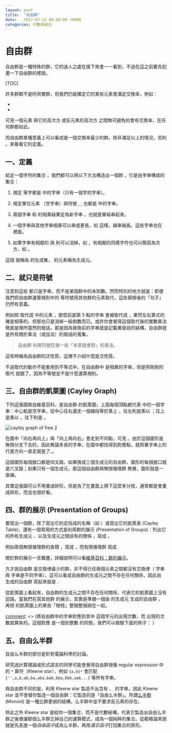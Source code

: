 ```yaml
---
layout: post
title:  "自由群"
date:   2017-03-12 00:00:00 +0800
categories: 代數與組合
---
```


自由群
========

自由群是一種特殊的群，它的迷人之處在接下來會一一看到，不過在這之前要先刻畫一下自由群的樣貌。

[TOC]

許多群都不是阿貝爾群，但我們仍能確定它的某些元素會滿足交換率，例如：

-  <script type="math/tex">a^{-1}\cdot a = e = a \cdot a^{-1}</script>
-   <script type="math/tex">a^3\cdot a^2 = a^5 = a^2\cdot a^3</script>

可見一個元素 <script type="math/tex">a</script> 與它的高次方 <script type="math/tex">a^n</script> 或反元素的高次方 <script type="math/tex">a^{-m}</script> 之間無可避免的會有交換率，在任何群都如此。

而自由群某種意義上可以看成是一個交換率最少的群。除非滿足以上的情況，否則 <script type="math/tex">a\cdot b \neq b \cdot a</script>。來看看它的定義。

一、定義
-------------

給定一個字符的集合 <script type="math/tex">S=\{a, b, c, ...\}</script> ，我們都可以用以下方法構造出一個群 <script type="math/tex">F_S</script>，它是由字串構成的集合：

1. 規定 <script type="math/tex">a, b, c, ...</script> 等字都是 <script type="math/tex">F_S</script> 中的字串（只有一個字的字串）。

2. 規定單位元素 <script type="math/tex">\varepsilon</script> （空字串）與符號 <script type="math/tex">a^{-1}</script>, <script type="math/tex">b^{-1}</script>, <script type="math/tex">c^{-1}</script> 也都是 <script type="math/tex">F_S</script> 中的字串。

3. 兩個字串 <script type="math/tex">a</script> 和 <script type="math/tex">b</script> 的相乘結果定為新字串 <script type="math/tex">ab</script> ，也就是單純串起來。

4. 一個字串與其他字串相乘可以串成更長，如 <script type="math/tex">(ab)\cdot (c^{-1}a) = (abc^{-1}a)</script> 這樣，越串越長。這些字串也在 <script type="math/tex">F_S</script> 裡面。

5. 如果字串有相鄰的 <script type="math/tex">k</script> 與 <script type="math/tex">k^{-1}</script> 則可以消掉，如 <script type="math/tex">a^{-1}b^{-1}bbc = a^{-1}bc</script>，有相鄰的同樣字符也可以簡寫為次方，如 <script type="math/tex">abbba = ab^3a</script>。

這個 <script type="math/tex">S</script> 就稱為 <script type="math/tex">F_S</script> 的生成集，<script type="math/tex">S</script> 的元素稱為生成元。

二、就只是符號
-----------------------

注意到這些 <script type="math/tex">\{a, b, c, ..., a^{-1}, b^{-1}, c^{-1}, ... , ab, ab^{-1}a, bca^{-1}b^2, a^6...\}</script> 都只是字串，而不是某個群中的未知數。然而特別的地方就是：即便我們把自由群運算規則中的 <script type="math/tex">a,b,c</script> 等符號用其他群的元素取代，這些替換後的「句子」仍然有意義。

例如把 <script type="math/tex">a,b,c</script> 取代成 <script type="math/tex">\mathbb R^+</script> 中的元素 <script type="math/tex">3,2,4</script>，那麼前面第 5 點的字串 <script type="math/tex; mode=display">a^{-1}b^{-1}bbc = a^{-1}bc</script> 會被取代成 <script type="math/tex; mode=display"> \frac{1}{3}\cdot\frac{1}{2}\cdot 2\cdot 2 \cdot 4 = \frac{1}{3} \cdot 2 \cdot 4 </script>，果然左右算式的確是相等的，但那也只是消掉一組倒數而已。或許你會覺得這個取代後的實數乘法簡直是理所當然的廢話，那是因為替換前的字串就是記載著廢話的結構，自由群就是所有關於乘法（或加法）的廢話的蒐集。

> 自由群 <script type="math/tex">F_S</script> 利用符號在做一些「本來就會對」的乘法。

這有時稱為自由群的泛性質，這裡不介紹什麼是泛性質。

不過取代的動作不能套用到不等式中。在自由群中 <script type="math/tex">ab \neq ba</script>是相異的字串，但是照剛剛的取代 <script type="math/tex">3\cdot 2\neq 2\cdot 3</script> 就錯了。因為不等號並不是什麼運算規則。


三、自由群的凱萊圖 (Cayley Graph)
------------------------------

下列這張圖取自維基百科，是自由群 <script type="math/tex">F_{\{a,b\}}</script> 的凱萊圖，上面每個頂點都代表 <script type="math/tex">F_{\{a,b\}}</script> 中的一個字串：中心點是空字串，從中心往右邊走一個線段等於乘上 <script type="math/tex">a</script>，往左則是乘以 <script type="math/tex">a^{-1}</script>；往上是乘以 <script type="math/tex">b</script>，往下則是 <script type="math/tex">b^{-1}</script>。

![cayley graph of free 2](https://upload.wikimedia.org/wikipedia/commons/thumb/d/d2/Cayley_graph_of_F2.svg/240px-Cayley_graph_of_F2.svg.png)

在圖中「向右再向上」與「向上再向右」會走到不同點，可見 <script type="math/tex">ab\neq ba</script>。由於這個圖形是無限分支下去的，因此無論多長的字串，在圖中都找得到對應點，就照著字串上的行進方向一直走就是了。。

這個圖形每個接口都是四叉路，如果換成三個生成元的自由群，圖形的每個接口就是六叉路；如果只有一個生成元，那這個自由群與無限循環群 <script type="math/tex">\mathbb Z</script> 無異，圖形就是一直線。

其實這張圖可以不用畫成碎形，但是為了在畫面上擠下這麼多分枝，通常都是會畫成碎形，而且也很好看。

四、群的展示 (Presentation of Groups)
-----------------------

要寫出一個群，除了寫出它約定俗成的名稱（如 <script type="math/tex">\mathbb Z_2</script>）或寫出它的凱萊表 (Cayley Table)，還有一個常用的方式是利用群的展示 (Presentation of Groups)：列出它的所有生成元 <script type="math/tex">S</script>、以及生成元之間該有的關係 <script type="math/tex">R</script>，寫成 <script type="math/tex">\langle S|R \rangle</script>。

例如兩個無限循環群的直積 <script type="math/tex">\mathbb Z \otimes \mathbb Z </script>，寫成 <script type="math/tex">\langle a,b\ |\ ab=ba\rangle</script>，而有限循環群 <script type="math/tex">\mathbb{Z}_n</script> 寫成 <script type="math/tex">\langle a\ |\ a^n=e\rangle</script>.

關於群的展示一言難盡，詳細說明可以看[維基百科：群的展示](https://zh.wikipedia.org/wiki/%E7%BE%A4%E7%9A%84%E5%B1%95%E7%A4%BA)。

方才說自由群 <script type="math/tex">F_S</script> 是交換律最少的群，非不得已任兩個元素之間都沒有交換律（<script type="math/tex">ab</script> 字串與 <script type="math/tex">ba</script> 字串是不同字串），這可以看成自由群的生成元之間不存在任何關係，因此由 <script type="math/tex">S=\{a,b,c,...\}</script> 生成的自由群 <script type="math/tex">F_S</script> 寫起來就是 <script type="math/tex">\langle S\ |\ \varnothing\rangle</script>.

從凱萊圖上看起來，自由群的生成元之間不存在任何關係，代表它的凱萊圖上沒有迴路。當我們在寫其他群 <script type="math/tex">G</script> 的展示，其實是準備一個由 <script type="math/tex">G</script> 的生成元 <script type="math/tex">S</script> 生成的自由群 <script type="math/tex">F_S</script>，再把 <script type="math/tex">F_S</script> 的凱萊圖上的某些「樹枝」整捆整捆拗在一起。

[comment]: <> (為了滿足封閉性就勉強把相加後的新元素（囫圇吞棗地）塞到這個群之中。)

[comment]: <> (將自由群中的字串對應到其中 <script type="math/tex">'a'</script> 這個字元的出現次數，而 <script type="math/tex">a^{-1}</script> 出現的次數就算負的。這個對應 <script type="math/tex">N_a(str)</script> 是一個到整數 <script type="math/tex">(\mathbb{Z}, +)</script> 的同態，我們可以檢驗下面的例子： <script type="math/tex; mode=display">N_a(aabcaa) + N_a(a^{-1}bb) = 4 + (-1) = N_a(aabcaa \cdot a^{-1}bb)</script>)


五、自由么半群
------------------------

自由么半群的部份是針對電腦科學的討論。

研究過計算理論或形式語言的同學可能會覺得自由群很像 regular expression 中的 `*` 算符（Kleene star），例如 `{a,b}*` 會匹配 `{'',a,b,ab,ba,aba,bab,bba,bbb,aab...}` 等所有字串。

與自由群不同的是，利用 Kleene star 製造不出含有 <script type="math/tex">a^{-1}</script>、<script type="math/tex">b^{-1}...</script> 的字串，因此 Kleene star 並不會替你製造一個自由群：它製造的是「自由么半群」。所謂[么半群](https://zh.wikipedia.org/wiki/%E5%B9%BA%E5%8D%8A%E7%BE%A4) (Monoid) 是一種比群更弱的結構，么半群中並不要求反元素的存在。

除此之外 Kleene star 是給你一個集合，而不是代數結構，代表它製造出自由么半群之後便讓那個么半群忘掉自己的運算模式，成為一個純粹的集合。從範疇論來說就是先丟進一個*自由函子*成為么半群，再用*遺忘函子*打回集合的原形。
